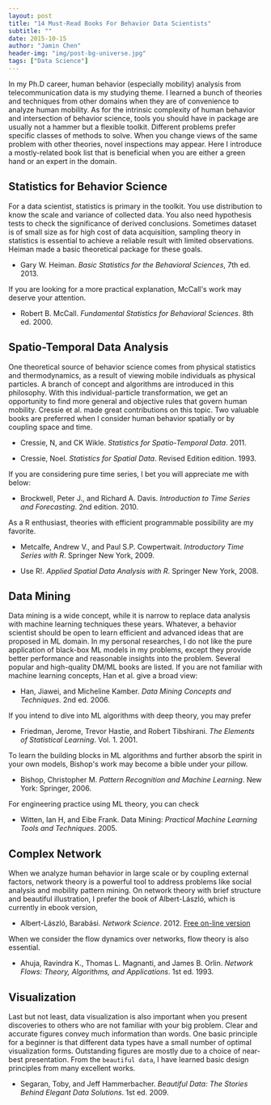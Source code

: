 ```yaml
---
layout: post
title: "14 Must-Read Books For Behavior Data Scientists"
subtitle: ""
date: 2015-10-15
author: "Jamin Chen"
header-img: "img/post-bg-universe.jpg"
tags: ["Data Science"]
---
```


In my Ph.D career, human behavior (especially mobility) analysis from telecommunication data is my studying theme.  I learned a bunch of theories and techniques from other domains when they are of convenience to analyze human mobility.  As for the intrinsic complexity of human behavior and intersection of behavior science, tools you should have in package are usually not a hammer but a flexible toolkit.  Different problems prefer specific classes of methods to solve. When you change views of the same problem with other theories, novel inspections may appear.  Here I introduce a mostly-related book list that is beneficial when you are either a green hand or an expert in the domain.

## Statistics for Behavior Science

For a data scientist, statistics is primary in the toolkit. You use distribution to know the scale and variance of collected data. You also need hypothesis tests to check the significance of derived conclusions. Sometimes dataset is of small size as for high cost of data acquisition, sampling theory in statistics is essential to achieve a reliable result with limited observations.  Heiman made a basic theoretical package for these goals.

- Gary W. Heiman. *Basic Statistics for the Behavioral Sciences*, 7th ed. 2013.

If you are looking for a more practical explanation, McCall's work may deserve your attention.

- Robert B. McCall. *Fundamental Statistics for Behavioral Sciences*. 8th ed. 2000.


## Spatio-Temporal Data Analysis

One theoretical source of behavior science comes from physical statistics and thermodynamics, as a result of viewing mobile individuals as physical particles. A branch of concept and algorithms are introduced in this philosophy. With this individual-particle transformation, we get an opportunity to find more general and objective rules that govern human mobility. Cressie et al. made great contributions on this topic.  Two valuable books are preferred when I consider human behavior spatially or by coupling space and time.

- Cressie, N, and CK Wikle. *Statistics for Spatio-Temporal Data*. 2011.

- Cressie, Noel. *Statistics for Spatial Data*. Revised Edition edition. 1993.

If you are considering pure time series, I bet you will appreciate me with below:

- Brockwell, Peter J., and Richard A. Davis. *Introduction to Time Series and Forecasting*. 2nd edition. 2010.

As a R enthusiast, theories with efficient programmable possibility are my favorite.

- Metcalfe, Andrew V., and Paul S.P. Cowpertwait. *Introductory Time Series with R*. Springer New York, 2009.

- Use R!. *Applied Spatial Data Analysis with R*. Springer New York, 2008.


## Data Mining

Data mining is a wide concept, while it is narrow to replace data analysis with machine learning techniques these years.  Whatever, a behavior scientist should be open to learn efficient and advanced ideas that are proposed in ML domain. In my personal researches, I do not like the pure application of black-box ML models in my problems, except they provide better performance and reasonable insights into the problem. Several popular and high-quality DM/ML books are listed. If you are not familiar with machine learning concepts, Han et al. give a broad view:

- Han, Jiawei, and Micheline Kamber. *Data Mining Concepts and Techniques*. 2nd ed. 2006.

If you intend to dive into ML algorithms with deep theory, you may prefer

- Friedman, Jerome, Trevor Hastie, and Robert Tibshirani. *The Elements of Statistical Learning*. Vol. 1. 2001.

To learn the building blocks in ML algorithms and further absorb the spirit in your own models, Bishop's work may become a bible under your pillow.

- Bishop, Christopher M. *Pattern Recognition and Machine Learning*. New York: Springer, 2006.

For engineering practice using ML theory, you can check

- Witten, Ian H, and Eibe Frank. Data Mining: *Practical Machine Learning Tools and Techniques*. 2005.


## Complex Network

When we analyze human behavior in large scale or by coupling external factors, network theory is a powerful tool to address problems like social analysis and mobility pattern mining. On network theory with brief structure and beautiful illustration, I prefer the book of Albert-László, which is currently in ebook version,

- Albert-László, Barabási. *Network Science*. 2012. [Free on-line version](http://barabasi.com/networksciencebook/)

When we consider the flow dynamics over networks, flow theory is also essential.

- Ahuja, Ravindra K., Thomas L. Magnanti, and James B. Orlin. *Network Flows: Theory, Algorithms, and Applications*. 1st ed. 1993.


## Visualization

Last but not least, data visualization is also important when you present discoveries to others who are not familiar with your big problem. Clear and accurate figures convey much information than words. One basic principle for a beginner is that different data types have a small number of optimal visualization forms. Outstanding figures are mostly due to a choice of near-best presentation. From the `beautiful data`, I have learned basic design principles from many excellent works.

- Segaran, Toby, and Jeff Hammerbacher. *Beautiful Data: The Stories Behind Elegant Data Solutions*. 1st ed. 2009.
